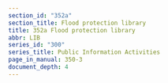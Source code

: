 ```yaml
---
section_id: "352a"
section_title: Flood protection library
title: 352a Flood protection library
abbr: LIB
series_id: "300"
series_title: Public Information Activities
page_in_manual: 350-3
document_depth: 4
---
```

